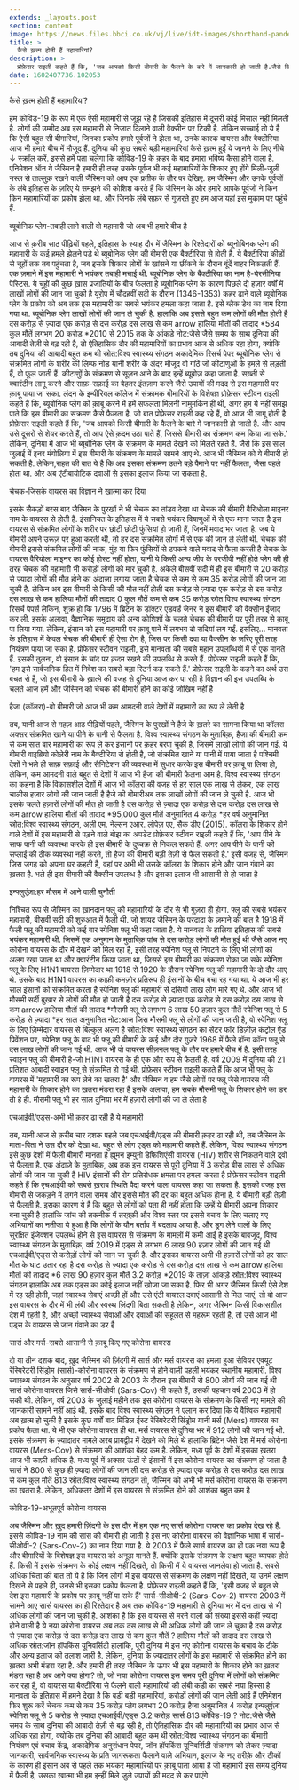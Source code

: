 ```yaml
--- 
extends: _layouts.post 
section: content 
image: https://news.files.bbci.co.uk/vj/live/idt-images/shorthand-pandemics_timeline/header_976x549_qq0bm.jpg 
title: > 
  कैसे ख़त्म होती हैं महामारियां? 
description: > 
  प्रोफ़ेसर राइली कहते हैं कि, 'जब आपको किसी बीमारी के फैलने के बारे में जानकारी हो जाती है.जैसे कि इस साल जुलाई में इनर मंगोलिया में इस बीमारी के संक्रमण के मामले सामने आए थे.भले ही इस बीमारी की वैक्सीन उपलब्ध है और इसका इलाज भी आसानी से हो जाता हैइन्फ्लुएंज़ा:हर मौसम में आने वाली चुनौतीनिश्चित रूप से जैस्मिन का ख़ानदान फ्लू की महामारियों के दौर से भी गुज़रा ही होगा.इससे कोविड-19 नाम की सांस की बीमारी हो जाती है इस नए कोरोना वायरस को वैज्ञानिक भाषा में सार्स-सीओवी-2 (Sars-Cov-2) का नाम दिया गया है.ये 2003 में फैले सार्स वायरस का ही एक नया रूप है और बीमारियों के विशेषज्ञ इस वायरस को अनूठा मानते हैं. 
date: 1602407736.102053 
--- 
```

कैसे ख़त्म होती हैं महामारियां?

हम कोविड-19 के रूप में एक ऐसी महामारी से जूझ रहे हैं जिसकी इतिहास में दूसरी कोई मिसाल नहीं मिलती है. लोगों की उम्मीद अब इस महामारी से निजात दिलाने वाली वैक्सीन पर टिकी है. लेकिन सच्चाई तो ये है कि ऐसी बहुत सी बीमारियां, जिनका प्रकोप हमारे पूर्वजों ने झेला था, उनके कारक वायरस और बैक्टीरिया आज भी हमारे बीच में मौजूद हैं. दुनिया की कुछ सबसे बड़ी महामारियां कैसे ख़त्म हुईं ये जानने के लिए नीचे ↓ स्क्रॉल करें. इससे हमें पता चलेगा कि कोविड-19 के क़हर के बाद हमारा भविष्य कैसा होने वाला है. एनिमेशन ऑन ये जैस्मिन है हमारी ही तरह उसके पूर्वज भी कई महामारियों के शिकार हुए होंगे मिली-जुली नस्ल से ताल्लुक़ रखने वाली जैस्मिन को आप एक प्रतीक के तौर पर देखिए. हम जैस्मिन और उनके पूर्वजों के लंबे इतिहास के ज़रिए ये समझने की कोशिश करते हैं कि जैस्मिन के और हमारे आपके पूर्वजों ने किन किन महामारियों का प्रकोप झेला था. और जिनके लंबे सफ़र से गुज़रते हुए हम आज यहां इस मुकाम पर पहुंचे हैं.

ब्यूबोनिक प्लेग-तबाही लाने वाली वो महामारी जो अब भी हमारे बीच है

आज से क़रीब साठ पीढ़ियों पहले, इतिहास के स्याह दौर में जैस्मिन के रिश्तेदारों को ब्यूनोबिनक प्लेग की महामारी के कई हमले झेलने पड़े थे ब्यूबोनिक प्लेग की बीमारी एक बैक्टीरिया से होती है. ये बैक्टीरिया कीड़ों से चूहों तक तब पहुंचता है, जब इसके शिकार लोगों के खांसने या छींकने के दौरान बूंदें बाहर निकलती हैं. एक ज़माने में इस महामारी ने भयंकर तबाही मचाई थी. ब्यूबोनिक प्लेग के बैक्टीरिया का नाम है-येरसीनिया पेस्टिस. ये चूहों की कुछ ख़ास प्रजातियों के बीच फैलता है ब्यूबोनिक प्लेग के कारण पिछले दो हज़ार वर्षों में लाखों लोगों की जान जा चुकी है यूरोप में चौदहवीं सदी के दौरान (1346-1353) क़हर ढाने वाले ब्यूबोनिक प्लेग के प्रकोप को अब तक इस महामारी का सबसे भयंकर हमला कहा जाता है. इसे ब्लैक डेथ का नाम दिया गया था. ब्यूबोनिक प्लेग लाखों लोगों की जान ले चुकी है. हालांकि अब इससे बहुत कम लोगों की मौत होती है दस करोड़ से ज़्यादा एक करोड़ से दस करोड़ दस लाख से कम arrow हालिया मौतों की तादाद *584 कुल मौतें लगभग 20 करोड़ *2010 से 2015 तक के आंकड़े नोट:जैसे जैसे समय के साथ दुनिया की आबादी तेज़ी से बढ़ रही है, तो ऐतिहासिक दौर की महामारियों का प्रभाव आज से अधिक रहा होगा, क्योकि तब दुनिया की आबादी बहुत कम थी स्रोत:विश्व स्वास्थ्य संगठन अकादेमिक रिसर्च पेपर ब्यूबोनिक प्लेग से संक्रमित लोगों के शरीर की लिम्फ नोड यानी शरीर के अंदर मौजूद वो गांठें जो कीटाणुओं के हमले से लड़ती हैं, वो फूल जाती हैं. कीटाणुों के संक्रमण से सूज़न आने के बाद इन्हें ब्यूबोज़ कहा जाता है. सख़्ती से क्वारंटीन लागू करने और साफ़-सफ़ाई का बेहतर इंतज़ाम करने जैसे उपायों की मदद से इस महामारी पर क़ाबू पाया जा सका. लंदन के इम्पीरियल कॉलेज में संक्रामक बीमारियों के विशेषज्ञ प्रोफ़ेसर स्टीवन राइली कहते हैं कि, ब्यूबोनिक प्लेग को क़ाबू करने में हमें सफलता मिलनी नामुमकिन ही थी, अगर हम ये नहीं समझ पाते कि इस बीमारी का संक्रमण कैसे फैलता है. जो बात प्रोफ़ेसर राइली कह रहे हैं, वो आज भी लागू होती है. प्रोफ़ेसर राइली कहते हैं कि, 'जब आपको किसी बीमारी के फैलने के बारे में जानकारी हो जाती है. और आप उसे दूसरों से शेयर करते हैं, तो आप ऐसे क़दम उठा पाते हैं, जिससे बीमारी का संक्रमण कम किया जा सके.' लेकिन, दुनिया में आज भी ब्यूबोनिक प्लेग के संक्रमण के मामले देखने को मिलते रहते हैं. जैसे कि इस साल जुलाई में इनर मंगोलिया में इस बीमारी के संक्रमण के मामले सामने आए थे. आज भी जैस्मिन को ये बीमारी हो सकती है. लेकिन,राहत की बात ये है कि अब इसका संक्रमण उतने बड़े पैमाने पर नहीं फैलता, जैसा पहले होता था. और अब एंटीबायोटिक दवाओं से इसका इलाज किया जा सकता है.

चेचक-जिसके वायरस का विज्ञान ने ख़ात्मा कर दिया

इसके सैकड़ों बरस बाद जैस्मिन के पुरखों ने भी चेचक का तांडव देखा था चेचक की बीमारी वैरिओला माइनर नाम के वायरस से होती है. इंसानियत के इतिहास में ये सबसे भयंकर विषाणुओं में से एक माना जाता है इस वायरस से संक्रमित लोगों के शरीर पर छोटी छोटी फुंसियां हो जाती हैं, जिनमें मवाद भर जाता है. जब ये बीमारी अपने उरूज़ पर हुआ करती थी, तो हर दस संक्रमित लोगों में से एक की जान ले लेती थी. चेचक की बीमारी इससे संक्रमित लोगों की नाक, मुंह या फिर फुंसियों से टपकने वाले मवाद से फैला करती है चेचक के वायरस वैरियोला माइनर का कोई होस्ट नहीं होता, यानी ये किसी अन्य जीव के परजीवी नहीं होते प्लेग की ही तरह चेचक की महामारी भी करोड़ों लोगों को मार चुकी है. अकेले बीसवीं सदी में ही इस बीमारी से 20 करोड़ से ज़्यादा लोगों की मौत होने का अंदाज़ा लगाया जाता है चेचक से कम से कम 35 करोड़ लोगों की जान जा चुकी है. लेकिन अब इस बीमारी से किसी की मौत नहीं होती दस करोड़ से ज़्यादा एक करोड़ से दस करोड़ दस लाख से कम हालिया मौतों की तादाद 0 कुल मौतें कम से कम 35 करोड़ स्रोत:विश्व स्वास्थ्य संगठन रिसर्च पेपर्स लेकिन, शुक्र हो कि 1796 में ब्रिटेन के डॉक्टर एडवर्ड जेनर ने इस बीमारी की वैक्सीन ईजाद कर ली. इसके अलावा, वैज्ञानिक समुदाय की अन्य कोशिशों के चलते चेचक की बीमारी पर पूरी तरह से क़ाबू पा लिया गया. लेकिन, इंसान को इस महामारी पर क़ाबू पाने में लगभग दो सदियां लग गईं. इसलिए... मानवता के इतिहास में केवल चेचक की बीमारी ही ऐसा रोग है, जिस पर किसी दवा या वैक्सीन के ज़रिए पूरी तरह नियंत्रण पाया जा सका है. प्रोफेसर स्टीवन राइली, इसे मानवता की सबसे महान उपलब्धियों में से एक मानते हैं. इसकी तुलना, वो इंसान के चांद पर क़दम रखने की उपलब्धि से करते हैं. प्रोफ़ेसर राइली कहते हैं कि, 'हम इसे सार्वजनिक हित में निवेश का सबसे बड़ा रिटर्न कह सकते हैं.' प्रोफ़ेसर राइली के कहने का अर्थ उस बचत से है, जो इस बीमारी के ख़ात्मे की वजह से दुनिया आज कर पा रही है विज्ञान की इस उपलब्धि के चलते आज हमें और जैस्मिन को चेचक की बीमारी होने का कोई जोखिम नहीं है

हैजा (कॉलरा)-वो बीमारी जो आज भी कम आमदनी वाले देशों में महामारी का रूप ले लेती है

तब, यानी आज से महज़ आठ पीढ़ियों पहले, जैस्मिन के पुरखों ने हैजे के ख़तरे का सामना किया था कॉलरा अक्सर संक्रमित खाने या पीने के पानी से फैलता है. विश्व स्वास्थ्य संगठन के मुताबिक़, हैजा की बीमारी कम से कम सात बार महामारी का रूप ले कर इंसानों पर क़हर बरपा चुकी है, जिसमें लाखों लोगों की जान गई. ये बीमारी वाइब्रियो कोलेरी नाम के बैक्टीरिया से होती है, जो संक्रमित खाने या पानी में पाया जाता है पश्चिमी देशों ने भले ही साफ़ सफ़ाई और सैनिटेशन की व्यवस्था में सुधार करके इस बीमारी पर क़ाबू पा लिया हो, लेकिन, कम आमदनी वाले बहुत से देशों में आज भी हैजा की बीमारी फैलना आम है. विश्व स्वास्थ्य संगठन का कहना है कि विकासशील देशों में आज भी कॉलरा की वजह से हर साल एक लाख से लेकर, एक लाख चालीस हज़ार लोगों की जान जाती है हैजे की बीमारीअब तक लाखों लोगों की जान ले चुकी है. आज भी इसके चलते हज़ारों लोगों की मौत हो जाती है दस करोड़ से ज़्यादा एक करोड़ से दस करोड़ दस लाख से कम arrow हालिया मौतों की तादाद *95,000 कुल मौतें अनुमानित 4 करोड़ *हर वर्ष अनुमानित स्रोत:विश्व स्वास्थ्य संगठन, अली एम. नेल्सन एआर. लोपेज़ एए, सैक डीए (2015). कॉलरा के शिकार होने वाले देशों में इस महामारी से पड़ने वाले बोझ का अपडेट प्रोफ़ेसर स्टीवन राइली कहते हैं कि, 'आप पीने के साफ पानी की व्यवस्था करके ही इस बीमारी के दुष्चक्र से निकल सकते हैं. अगर आप पीने के पानी की सप्लाई की ठीक व्यवस्था नहीं करते, तो हैजा की बीमारी बड़ी तेज़ी से फैल सकती है.' इसी वजह से, जैस्मिन जिस जगह को अपना घर कहती है, वहां पर अभी भी उसके कॉलरा के शिकार होने और जान गंवाने का ख़तरा है. भले ही इस बीमारी की वैक्सीन उपलब्ध है और इसका इलाज भी आसानी से हो जाता है

इन्फ्लुएंज़ा:हर मौसम में आने वाली चुनौती

निश्चित रूप से जैस्मिन का ख़ानदान फ्लू की महामारियों के दौर से भी गुज़रा ही होगा. फ्लू की सबसे भयंकर महामारी, बीसवीं सदी की शुरुआत में फैली थी. जो शायद जैस्मिन के परदादा के ज़माने की बात है 1918 में फैली फ्लू की महामारी को कई बार स्पेनिश फ्लू भी कहा जाता है. ये मानवता के हालिया इतिहास की सबसे भयंकर महामारी थी. जिसमें एक अनुमान के मुताबिक़ पांच से दस करोड़ लोगों की मौत हुई थी जैसे आज नए कोरोना वायरस के दौर में देखने को मिल रहा है, इसी तरह स्पेनिश फ्लू से निपटने के लिए भी लोगों को अलग रखा जाता था और क्वारंटीन किया जाता था, जिससे इस बीमारी का संक्रमण रोका जा सके स्पेनिश फ्लू के लिए H1N1 वायरस ज़िम्मेदार था 1918 से 1920 के दौरान स्पेनिश फ्लू की महामारी के दो दौर आए थे. उसके बाद H1N1 वायरस का काफ़ी कमज़ोर प्रतिरूप ही इंसानों के बीच बचा रह गया था. ये आज भी हर साल इंसानों को संक्रमित करता है स्पेनिश फ्लू की महामारी से दसियों लाख लोग मारे गए थे. और आज भी मौसमी सर्दी बुखार से लोगों की मौत हो जाती है दस करोड़ से ज़्यादा एक करोड़ से दस करोड़ दस लाख से कम arrow हालिया मौतों की तादाद *मौसमी फ्लू से लगभग 6 लाख 50 हज़ार कुल मौतें स्पेनिश फ्लू से 5 करोड़ से ज़्यादा *हर साल अनुमानित नोट:आज जिस मौसमी फ्लू से लोगों की जान जाती है, वो स्पेनिश फ्लू के लिए ज़िम्मेदार वायरस से बिल्कुल अलग है स्रोत:विश्व स्वास्थ्य संगठन का सेंटर फॉर डिज़ीज़ कंट्रोल ऐंड प्रिवेंशन पर, स्पेनिश फ्लू के बाद भी फ्लू की बीमारी के कई और दौर गुज़रे 1968 में फैले हॉन्ग कॉन्ग फ्लू से दस लाख लोगों की जान गई थी. आज भी वो वायरस सीज़नल फ्लू के तौर पर हमारे बीच में है. इसी तरह स्वाइन फ्लू की बीमारी है-जो H1N1 वायरस के ही एक और रूप से फैलती है. वर्ष 2009 में दुनिया की 21 प्रतिशत आबादी स्वाइन फ्लू से संक्रमित हो गई थी. प्रोफ़ेसर स्टीवन राइली कहते हैं कि आज भी फ्लू के वायरस में 'महामारी का रूप लेने का खतरा है' और जैस्मिन व हम जैसे लोगों पर फ्लू जैसे वायरस की महामारी के शिकार होने का ख़तरा मंडरा रहा है इसके अलावा, हम सबके मौसमी फ्लू के शिकार होने का डर तो है ही. मौसमी फ्लू भी हर साल दुनिया भर में हज़ारों लोगों की जा ले लेता है

एचआईवी/एड्स-अभी भी क़हर ढा रही है ये महामारी

तब, यानी आज से क़रीब चार दशक पहले जब एचआईवी/एड्स की बीमारी क़हर ढा रही थी, तब जैस्मिन के माता-पिता ने उस दौर को देखा था. बहुत से लोग एड्स को महामारी कहते हैं. लेकिन, विश्व स्वास्थ्य संगठन इसे कुछ देशों में फैली बीमारी मानता है ह्यूमन इम्युनो डेफिशिएंसी वायरस (HIV) शरीर से निकलने वाले द्रवों से फैलता है. एक अंदाज़े के मुताबिक़, अब तक इस वायरस से पूरी दुनिया में 3 करोड़ बीस लाख से अधिक लोगों की जान जा चुकी है HIV इंसानों की रोग प्रतिरोधक क्षमता पर हमला करता है प्रोफ़ेसर स्टीवन राइली कहते हैं कि एचआईवी को सबसे ख़राब स्थिति पैदा करने वाला वायरस कहा जा सकता है. इसकी वजह इस बीमारी से जकड़ने में लगने वाला समय और इससे मौत की दर का बहुत अधिक होना है. ये बीमारी बड़ी तेज़ी से फैलती है. इसका कारण ये है कि बहुत से लोगों को पता ही नहीं होता कि उन्हें ये बीमारी अपना शिकार बना चुकी है हालांकि जांच की तकनीक में तरक़्क़ी और विश्व स्तर पर इससे बचाव के लिए चलाए गए अभियानों का नतीजा ये हुआ है कि लोगों के यौन बर्ताव में बदलाव आया है. और ड्रग लेने वालों के लिए सुरक्षित इंजेक्शन उपलब्ध होने से इस वायरस से संक्रमण के मामलों में कमी आई है इसके बावजूद, विश्व स्वास्थ्य संगठन के मुताबिक़, वर्ष 2019 में एड्स से लगभग 6 लाख 90 हज़ार लोगों की जान गई थी एचआईवी/एड्स से करोड़ों लोगों की जान जा चुकी है. और इसका वायरस अभी भी हज़ारों लोगों को हर साल मौत के घाट उतार रहा है दस करोड़ से ज़्यादा एक करोड़ से दस करोड़ दस लाख से कम arrow हालिया मौतों की तादाद *6 लाख 90 हज़ार कुल मौतें 3.2 करोड़ *2019 के ताज़ा आंकड़े स्रोत:विश्व स्वास्थ्य संगठन हालांकि अब तक एड्स का कोई इलाज नहीं खोजा जा सका है. फिर भी अगर जैस्मिन किसी ऐसे देश में रह रही होती, जहां स्वास्थ्य सेवाएं अच्छी हों और उसे एंटी वायरल दवाएं आसानी से मिल जाएं, तो वो आज इस वायरस के दौर में भी लंबी और स्वस्थ ज़िंदगी बिता सकती है लेकिन, अगर जैस्मिन किसी विकासशील देश में रहती है, और अच्छी स्वास्थ्य सेवाओं और दवाओं की सहूलत से महरूम रहती है, तो उसे आज भी एड्स के वायरस से जान गंवाने का डर है

सार्स और मर्स-सबसे आसानी से क़ाबू किए गए कोरोना वायरस

दो या तीन दशक बाद, ख़ुद जैस्मिन की ज़िंदगी में सार्स और मर्स वायरस का हमला हुआ सेवियर एक्यूट रेस्पिरेटरी सिंड्रोम (सार्स)-कोरोना वायरस के संक्रमण से होने वाली पहली भयंकर स्थानीय महामारी. विश्व स्वास्थ्य संगठन के अनुसार वर्ष 2002 से 2003 के दौरान इस बीमारी से 800 लोगों की जान गई थी सार्स कोरोना वायरस जिसे सार्स-सीओवी (Sars-Cov) भी कहते हैं, उसकी पहचान वर्ष 2003 में हो सकी थी. लेकिन, वर्ष 2003 के जुलाई महीने तक इस कोरोना वायरस के संक्रमण के किसी नए मामले की जानकारी सामने नहीं आई थी. इसके बाद विश्व स्वास्थ्य संगठन ने एलान कर दिया कि ये वैश्विक महामारी अब ख़त्म हो चुकी है इसके कुछ वर्षों बाद मिडिल ईस्ट रेस्पिरेटरी सिंड्रोम यानी मर्स (Mers) वायरस का प्रकोप फैला था. ये भी एक कोरोना वायरस ही था. मर्स वायरस से दुनिया भर में 912 लोगों की जान गई थी. इसके संक्रमण के ज़्यादातर मामले अरब प्रायद्वीप में देखने को मिले थे हालांकि ब्रिटेन जैसे देश में मर्स कोरोना वायरस (Mers-Cov) से संक्रमण की आशंका बेहद कम है. लेकिन, मध्य पूर्व के देशों में इसका ख़तरा आज भी काफ़ी अधिक है. मध्य पूर्व में अक्सर ऊंटों से इंसानों में इस कोरोना वायरस का संक्रमण हो जाता है सार्स ने 800 से कुछ ही ज़्यादा लोगों की जान ली दस करोड़ से ज़्यादा एक करोड़ से दस करोड़ दस लाख से कम कुल मौतें 813 स्रोत:विश्व स्वास्थ्य संगठन तो, जैस्मिन को अभी भी मर्स कोरोना वायरस के संक्रमण का ख़तरा है. लेकिन, अधिकतर देशों में इस वायरस से संक्रमित होने की आशंका बहुत कम है

कोविड-19-अभूतपूर्व कोरोना वायरस

अब जैस्मिन और ख़ुद हमारी ज़िंदगी के इस दौर में हम एक नए सार्स कोरोना वायरस का प्रकोप देख रहे हैं. इससे कोविड-19 नाम की सांस की बीमारी हो जाती है इस नए कोरोना वायरस को वैज्ञानिक भाषा में सार्स-सीओवी-2 (Sars-Cov-2) का नाम दिया गया है. ये 2003 में फैले सार्स वायरस का ही एक नया रूप है और बीमारियों के विशेषज्ञ इस वायरस को अनूठा मानते हैं. क्योंकि इसके संक्रमण के लक्षण बहुत व्यापक होते हैं. किसी में इसके संक्रमण के कोई लक्षण नहीं दिखते, तो किसी में ये वायरस जानलेवा हो जाता है. सबसे अधिक चिंता की बात तो ये है कि जिन लोगों में इस वायरस से संक्रमण के लक्षण नहीं दिखते, या उनमें लक्षण दिखने से पहले ही, उनसे भी इसका प्रकोप फैलता है. प्रोफ़ेसर राइली कहते हैं कि, 'इसी वजह से बहुत से देश इस महामारी के प्रकोप पर क़ाबू नहीं पा सके हैं' सार्स-सीओवी-2 (Sars-Cov-2) वायरस 2003 में सामने आए सार्स वायरस का ही रिश्तेदार है अब तक कोविड-19 महामारी से दुनिया भर में दस लाख से भी अधिक लोगों की जान जा चुकी है. आशंका है कि इस वायरस से मरने वालो की संख्या इससे कहीं ज़्यादा होने वाली है ये नया कोरोना वायरस अब तक दस लाख से भी अधिक लोगों की जान ले चुका है दस करोड़ से ज़्यादा एक करोड़ से दस करोड़ दस लाख से कम कुल मौतें ? हालिया मौतों की तादाद दस लाख से अधिक स्रोत:जॉन हॉपकिंस यूनिवर्सिटी हालांकि, पूरी दुनिया में इस नए कोरोना वायरस के बचाव के टीके और अन्य इलाज की तलाश जारी है. लेकिन, दुनिया के ज़्यादातर लोगों के इस महामारी से संक्रमित होने का ख़तरा अभी मंडरा रहा है. और हमारी ही तरह जैस्मिन के ऊपर भी इस महामारी के शिकार होने का ख़तरा मंडरा रहा है अब आगे क्या होगा? तो, जो नया कोरोना वायरस इस समय पूरी दुनिया में लोगों को संक्रमित कर रहा है, वो वायरस या बैक्टीरिया से फैलने वाली महामारियों की लंबी कड़ी का सबसे नया हिस्सा है मानवता के इतिहास में हमने देखा है कि बड़ी बड़ी महामारियां, करोड़ों लोगों की जान लेती आई हैं एनिमेशन फिर शुरू करें चेचक कम से कम 35 करोड़ प्लेग लगभग 20 करोड़ हैजा अनुमानित 4 करोड़ इन्फ्लुएंज़ा स्पेनिश फ्लू से 5 करोड़ से ज़्यादा एचआईवी/एड्स 3.2 करोड़ सार्स 813 कोविड-19 ? नोट:जैसे जैसे समय के साथ दुनिया की आबादी तेज़ी से बढ़ रही है, तो ऐतिहासिक दौर की महामारियों का प्रभाव आज से अधिक रहा होगा, क्योकि तब दुनिया की आबादी बहुत कम थी स्रोत:विश्व स्वास्थ्य संगठन का बीमारी नियंत्रण एवं बचाव केंद्र, अकादेमिक अनुसंधान पेपर, जॉन हॉपकिंस यूनिवर्सिटी संक्रमण को लेकर ज़्यादा जानकारी, सार्वजनिक स्वास्थ्य के प्रति जागरूकता फैलाने वाले अभियान, इलाज के नए तरीक़े और टीकों के कारण ही इंसान अब से पहले तक भयंकर महामारियों पर क़ाबू पाता आया है जो महामारी इस समय दुनिया में फैली है, उसका ख़ात्मा भी हम इन्हीं मिले जुले उपायों की मदद से कर पाएंगे